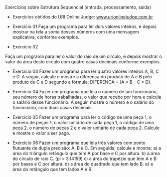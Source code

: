 Exercícios sobre Estrutura Sequencial (entrada, processamento, saída)
* Exercícios obtidos do URI Online Judge: www.urionlinejudge.com.br

* Exercício 01
Faça um programa para ler dois valores inteiros, e depois mostrar na tela a soma desses números com uma
mensagem explicativa, conforme exemplos.

* Exercício 02

 Faça um programa para ler o valor do raio de um círculo, e depois mostrar o valor da área deste círculo com quatro
 casas decimais conforme exemplos.

* Exercício 03
Fazer um programa para ler quatro valores inteiros A, B, C e D. A seguir, calcule e mostre a diferença do produto
de A e B pelo produto de C e D segundo a fórmula: DIFERENCA = (A * B - C * D).

* Exercício 04
Fazer um programa que leia o número de um funcionário, seu número de horas trabalhadas, o valor que recebe por
hora e calcula o salário desse funcionário. A seguir, mostre o número e o salário do funcionário, com duas casas
decimais.

* Exercício 05
Fazer um programa para ler o código de uma peça 1, o número de peças 1, o valor unitário de cada peça 1, o
código de uma peça 2, o número de peças 2 e o valor unitário de cada peça 2. Calcule e mostre o valor a ser pago.

* Exercício 06
Fazer um programa que leia três valores com ponto flutuante de dupla precisão: A, B e C. Em seguida, calcule e
mostre:
a) a área do triângulo retângulo que tem A por base e C por altura.
b) a área do círculo de raio C. (pi = 3.14159)
c) a área do trapézio que tem A e B por bases e C por altura.
d) a área do quadrado que tem lado B.
e) a área do retângulo que tem lados A e B.
